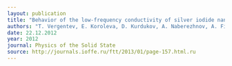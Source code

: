 ```yaml
---
layout: publication
title: "Behavior of the low-frequency conductivity of silver iodide nanocomposites in the superionic phase transition"
authors: "T. Vergentev, E. Koroleva, D. Kurdukov, A. Naberezhnov, A. Filimonov"
date: 22.12.2012
year: 2012
journal: Physics of the Solid State
source: http://journals.ioffe.ru/ftt/2013/01/page-157.html.ru
---
```

